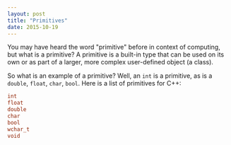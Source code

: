 ```yaml
---
layout: post
title: "Primitives"
date: 2015-10-19
---
```


You may have heard the word "primitive" before in context of computing, but what is a primitive?
A primitive is a built-in type that can be used on its own or as part of a larger, more complex user-defined object (a class).

So what is an example of a primitive? 
Well, an `int` is a primitive, as is a `double`, `float`, `char`, `bool`.
Here is a list of primitives for C++:
```cpp
int
float
double
char
bool
wchar_t
void
```
